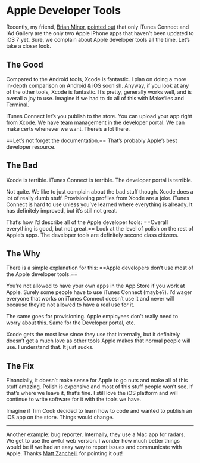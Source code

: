 # Apple Developer Tools

Recently, my friend, [Brian Minor](https://twitter.com/brianminor), [pointed out](https://twitter.com/brianminor/status/458611937539272704) that only iTunes Connect and iAd Gallery are the only two Apple iPhone apps that haven’t been updated to iOS 7 yet. Sure, we complain about Apple developer tools all the time. Let’s take a closer look.

## The Good

Compared to the Android tools, Xcode is fantastic. I plan on doing a more in-depth comparison on Android & iOS soonish. Anyway, if you look at any of the other tools, Xcode is fantastic. It’s pretty, generally works well, and is overall a joy to use. Imagine if we had to do all of this with Makefiles and Terminal.

iTunes Connect let’s you publish to the store. You can upload your app right from Xcode. We have team management in the developer portal. We can make certs whenever we want. There’s a lot there.

==Let’s not forget the documentation.== That’s probably Apple’s best developer resource.

## The Bad

Xcode is terrible. iTunes Connect is terrible. The developer portal is terrible.

Not quite. We like to just complain about the bad stuff though. Xcode does a lot of really dumb stuff. Provisioning profiles from Xcode are a joke. iTunes Connect is hard to use unless you’ve learned where everything is already. It has definitely improved, but it’s still not great.

That’s how I’d describe all of the Apple developer tools: ==Overall everything is good, but not great.== Look at the level of polish on the rest of Apple’s apps. The developer tools are definitely second class citizens.

## The Why

There is a simple explanation for this: ==Apple developers don’t use most of the Apple developer tools.==

You’re not allowed to have your own apps in the App Store if you work at Apple. Surely some people have to use iTunes Connect (maybe?). I’d wager everyone that works on iTunes Connect doesn’t use it and never will because they’re not allowed to have a real use for it.

The same goes for provisioning. Apple employees don’t really need to worry about this. Same for the Developer portal, etc.

Xcode gets the most love since they use that internally, but it definitely doesn’t get a much love as other tools Apple makes that normal people will use. I understand that. It just sucks.

## The Fix

Financially, it doesn’t make sense for Apple to go nuts and make all of this stuff amazing. Polish is expensive and most of this stuff people won’t see. If that’s where we leave it, that’s fine. I still love the iOS platform and will continue to write software for it with the tools we have.

Imagine if Tim Cook decided to learn how to code and wanted to publish an iOS app on the store. Things would change.

---

Another example: bug reporter. Internally, they use a Mac app for radars. We get to use the awful web version. I wonder how much better things would be if we had an easy way to report issues and communicate with Apple. Thanks [Matt Zanchelli](https://twitter.com/mdznr) for pointing it out!
